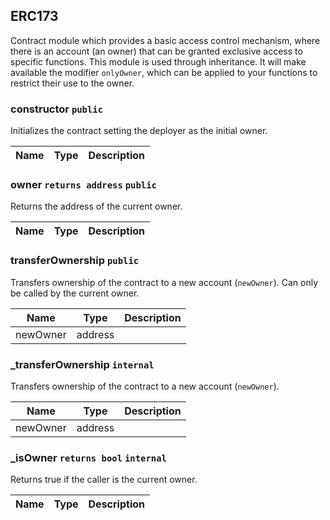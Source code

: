 ## ERC173

Contract module which provides a basic access control mechanism, where
there is an account (an owner) that can be granted exclusive access to
specific functions.
This module is used through inheritance. It will make available the modifier
`onlyOwner`, which can be applied to your functions to restrict their use to
the owner.

### constructor  `public`

Initializes the contract setting the deployer as the initial owner.

Name  | Type | Description
------------- | ------------- | -------------


### owner `returns address` `public`

Returns the address of the current owner.

Name  | Type | Description
------------- | ------------- | -------------


### transferOwnership  `public`

Transfers ownership of the contract to a new account (`newOwner`).
Can only be called by the current owner.

Name  | Type | Description
------------- | ------------- | -------------
newOwner  | address | 

### _transferOwnership  `internal`

Transfers ownership of the contract to a new account (`newOwner`).

Name  | Type | Description
------------- | ------------- | -------------
newOwner  | address | 

### _isOwner `returns bool` `internal`

Returns true if the caller is the current owner.

Name  | Type | Description
------------- | ------------- | -------------







